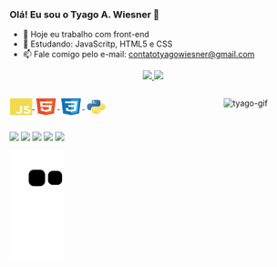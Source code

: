 ### Olá! Eu sou o Tyago A. Wiesner 👋


- 🔭 Hoje eu trabalho com front-end
- 🌱 Estudando: JavaScritp, HTML5 e CSS
- 📫 Fale comigo pelo e-mail: contatotyagowiesner@gmail.com


<div align="center">
  <a href="https://github.com/tyagoaw">
  <img height="180em" src="https://github-readme-stats.vercel.app/api?username=tyagoaw&show_icons=true&theme=onedark&include_all_commits=true&count_private=true"/>
  <img height="180em" src="https://github-readme-stats.vercel.app/api/top-langs/?username=tyagoaw&layout=compact&langs_count=7&theme=onedark"/>
</div>

##

<div>
  <img align="center" alt="Tyago-Js" height="30" width="40" src="https://raw.githubusercontent.com/devicons/devicon/master/icons/javascript/javascript-plain.svg">
  <img align="center" alt="Tyago-HTML" height="30" width="40" src="https://raw.githubusercontent.com/devicons/devicon/master/icons/html5/html5-original.svg">
  <img align="center" alt="Tyago-CSS" height="30" width="40" src="https://raw.githubusercontent.com/devicons/devicon/master/icons/css3/css3-original.svg">
  <img align="center" alt="Tyago-Python" height="30" width="40" src="https://raw.githubusercontent.com/devicons/devicon/master/icons/python/python-original.svg">
  <img align="right" alt ="tyago-gif" height="128" width="128" src="https://media.discordapp.net/attachments/328665226637475844/915072647610630174/foto_3.jpeg?width=251&height=313"></img>
</div>
  
  ##
 
<div> 
  <a href="https://www.youtube.com/channel/UCvT3TdA0kwLiBsXzVt3T8xA" target="_blank"><img src="https://img.shields.io/badge/YouTube-FF0000?style=for-the-badge&logo=youtube&logoColor=white" target="_blank"></a>
  <a href="https://discord.gg/4XaVRQmJV4" target="_blank"><img src="https://img.shields.io/badge/Discord-7289DA?style=for-the-badge&logo=discord&logoColor=white" target="_blank"></a> 
  <a href = "mailto:contatotyagowiesner@gmail.com"><img src="https://img.shields.io/badge/-Gmail-%23333?style=for-the-badge&logo=gmail&logoColor=white" target="_blank"></a>
  <a href="https://www.linkedin.com/in/tyago-a-wiesner-45ab511bb/" target="_blank"><img src="https://img.shields.io/badge/-LinkedIn-%230077B5?style=for-the-badge&logo=linkedin&logoColor=white" target="_blank"></a> 
  <a href="https://www.instagram.com/_tyago.wsr/" target="_blank"><img src="https://img.shields.io/badge/-Instagram-%23E4405F?style=for-the-badge&logo=instagram&logoColor=white" target="_blank"></a></div>
</div>

![Snake animation](https://github.com/tyagoaw/tyagoaw/blob/output/github-contribution-grid-snake.svg)

